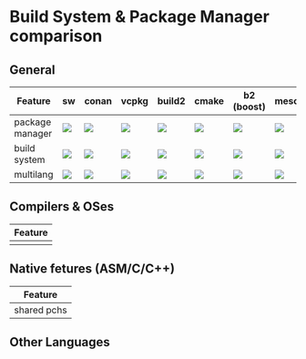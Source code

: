 # Build System & Package Manager comparison

## General

| Feature | sw | conan | vcpkg | build2 | cmake | b2 (boost) | meson |
|---|---|---|---|---|---|---|---|
| package manager | ![](https://img.shields.io/badge/yes-brightgreen.svg) | ![](https://img.shields.io/badge/yes-brightgreen.svg) | ![](https://img.shields.io/badge/yes-brightgreen.svg) | ![](https://img.shields.io/badge/yes-brightgreen.svg) |![](https://img.shields.io/badge/no-red.svg) |![](https://img.shields.io/badge/no-red.svg) | ![](https://img.shields.io/badge/yes-brightgreen.svg) |
| build system | ![](https://img.shields.io/badge/yes-brightgreen.svg) | ![](https://img.shields.io/badge/no-red.svg) | ![](https://img.shields.io/badge/no-red.svg) | ![](https://img.shields.io/badge/yes-brightgreen.svg) |![](https://img.shields.io/badge/yes-brightgreen.svg) |![](https://img.shields.io/badge/yes-brightgreen.svg) | ![](https://img.shields.io/badge/yes-brightgreen.svg) |
| multilang | ![](https://img.shields.io/badge/yes-brightgreen.svg) |![](https://img.shields.io/badge/yes-brightgreen.svg) |![](https://img.shields.io/badge/yes-brightgreen.svg) |![](https://img.shields.io/badge/yes-brightgreen.svg) |![](https://img.shields.io/badge/yes-brightgreen.svg) |![](https://img.shields.io/badge/no-red.svg) |![](https://img.shields.io/badge/yes-brightgreen.svg) |

## Compilers & OSes

| Feature |
|---|
|  |


## Native fetures (ASM/C/C++)

| Feature |
|---|
| shared pchs |

## Other Languages
